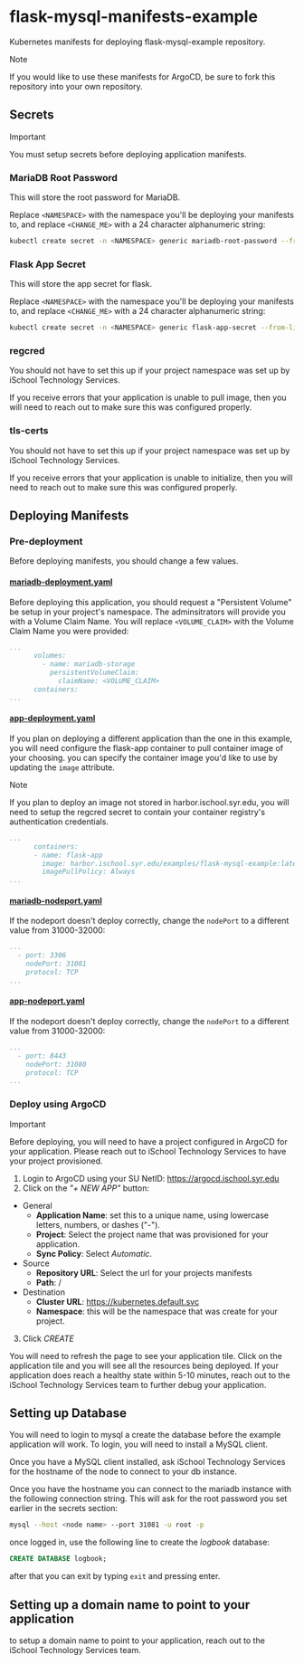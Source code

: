# flask-mysql-manifests-example
Kubernetes manifests for deploying flask-mysql-example repository. 

> [!NOTE]
> If you would like to use these manifests for ArgoCD, be sure to fork this repository into your own repository.

## Secrets
> [!IMPORTANT]
> You must setup secrets before deploying application manifests.
### MariaDB Root Password
This will store the root password for MariaDB.

Replace `<NAMESPACE>` with the namespace you'll be deploying your manifests to, and replace `<CHANGE_ME>` with a 24 character alphanumeric string:

```bash
kubectl create secret -n <NAMESPACE> generic mariadb-root-password --from-literal=password=<CHANGE_ME>
```

### Flask App Secret
This will store the app secret for flask. 

Replace `<NAMESPACE>` with the namespace you'll be deploying your manifests to, and replace `<CHANGE_ME>` with a 24 character alphanumeric string:

```bash
kubectl create secret -n <NAMESPACE> generic flask-app-secret --from-literal=secret=<CHANGE_ME>
```

### regcred
You should not have to set this up if your project namespace was set up by iSchool Technology Services. 

If you receive errors that your application is unable to pull image, then you will need to reach out to make sure this was configured properly.

### tls-certs
You should not have to set this up if your project namespace was set up by iSchool Technology Services. 

If you receive errors that your application is unable to initialize, then you will need to reach out to make sure this was configured properly.

## Deploying Manifests
### Pre-deployment
Before deploying manifests, you should change a few values.

#### [mariadb-deployment.yaml](./mariadb-deployment.yaml)
Before deploying this application, you should request a "Persistent Volume" be setup in your project's namespace. The adminsitrators will provide you with a Volume Claim Name. You will replace `<VOLUME_CLAIM>` with the Volume Claim Name you were provided:

```yaml
...
      volumes:
        - name: mariadb-storage
          persistentVolumeClaim:
            claimName: <VOLUME_CLAIM>
      containers:
...
```

#### [app-deployment.yaml](./app-deployment.yaml)
If you plan on deploying a different application than the one in this example, you will need configure the flask-app container to pull container image of your choosing. you can specify the container image you'd like to use by updating the `image` attribute.

> [!NOTE]
> If you plan to deploy an image not stored in harbor.ischool.syr.edu, you will need to setup the regcred secret to contain your container registry's authentication credentials.

```yaml
...
      containers:
      - name: flask-app
        image: harbor.ischool.syr.edu/examples/flask-mysql-example:latest
        imagePullPolicy: Always
...
```

#### [mariadb-nodeport.yaml](./mariadb-nodeport.yaml)
If the nodeport doesn't deploy correctly, change the `nodePort` to a different value from 31000-32000:
```yaml
...
  - port: 3306
    nodePort: 31081
    protocol: TCP
...
```

#### [app-nodeport.yaml](./app-nodeport.yaml)
If the nodeport doesn't deploy correctly, change the `nodePort` to a different value from 31000-32000:
```yaml
...
  - port: 8443
    nodePort: 31080
    protocol: TCP
...
```

### Deploy using ArgoCD
> [!IMPORTANT]
> Before deploying, you will need to have a project configured in ArgoCD for your application. Please reach out to iSchool Technology Services to have your project provisioned.

1. Login to ArgoCD using your SU NetID: https://argocd.ischool.syr.edu
2. Click on the *"+ NEW APP"* button:
  - General
    - **Application Name**: set this to a unique name, using lowercase letters, numbers, or dashes ("-").
    - **Project**: Select the project name that was provisioned for your application.
    - **Sync Policy**: Select *Automatic*.
  - Source
    - **Repository URL**: Select the url for your projects manifests
    - **Path**: /
  - Destination
    - **Cluster URL**: https://kubernetes.default.svc
    - **Namespace**: this will be the namespace that was create for your project.
3. Click *CREATE*

You will need to refresh the page to see your application tile. Click on the application tile and you will see all the resources being deployed. If your application does reach a healthy state within 5-10 minutes, reach out to the iSchool Technology Services team to further debug your application.

## Setting up Database
You will need to login to mysql a create the database before the example application will work. To login, you will need to install a MySQL client. 

Once you have a MySQL client installed, ask iSchool Technology Services for the hostname of the node to connect to your db instance.

Once you have the hostname you can connect to the mariadb instance with the following connection string. This will ask for the root password you set earlier in the secrets section:

```bash
mysql --host <node name> --port 31081 -u root -p
```

once logged in, use the following line to create the *logbook* database:
```sql
CREATE DATABASE logbook;
```

after that you can exit by typing `exit` and pressing enter.

## Setting up a domain name to point to your application
to setup a domain name to point to your application, reach out to the iSchool Technology Services team.
